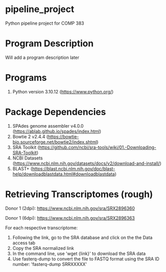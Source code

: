 # pipeline_project
Python pipeline project for COMP 383

# Program Description
Will add a program description later

# Programs
1. Python version 3.10.12 (https://www.python.org/)

# Package Dependencies 
1. SPAdes genome assembler v4.0.0 (https://ablab.github.io/spades/index.html)
2. Bowtie 2 v2.4.4 (https://bowtie-bio.sourceforge.net/bowtie2/index.shtml)
3. SRA Toolkit (https://github.com/ncbi/sra-tools/wiki/01.-Downloading-SRA-Toolkit)
3. NCBI Datasets (https://www.ncbi.nlm.nih.gov/datasets/docs/v2/download-and-install/)
4. BLAST+ (https://blast.ncbi.nlm.nih.gov/doc/blast-help/downloadblastdata.html#downloadblastdata)

# Retrieving Transcriptomes (rough)
Donor 1 (2dpi): https://www.ncbi.nlm.nih.gov/sra/SRX2896360

Donor 1 (6dpi): https://www.ncbi.nlm.nih.gov/sra/SRX2896363

For each respective transcriptome:
1. Following the link, go to the SRA database and click on the the Data access tab
2. Copy the SRA normalized link
3. In the command line, use 'wget {link}' to download the SRA data
4. Use fasterq-dump to convert the file to FASTQ format using the SRA ID number: 'fasterq-dump SRRXXXXX' 